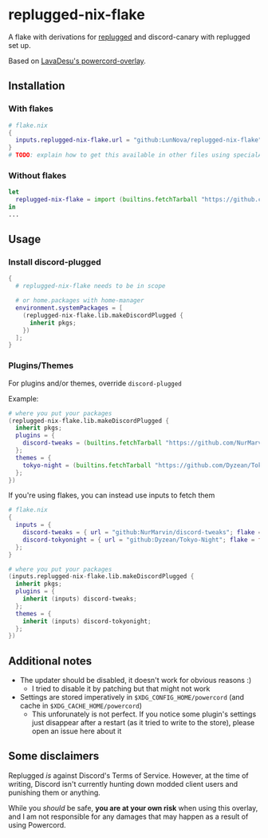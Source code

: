 # replugged-nix-flake
A flake with derivations for [replugged](https://replugged.dev) and discord-canary with replugged set up.

Based on [LavaDesu's powercord-overlay](https://github.com/LavaDesu/powercord-overlay).

## Installation
### With flakes
```nix
# flake.nix
{
  inputs.replugged-nix-flake.url = "github:LunNova/replugged-nix-flake";
}
# TODO: explain how to get this available in other files using specialArgs? Or find somewhere to link
```

### Without flakes
```nix
let
  replugged-nix-flake = import (builtins.fetchTarball "https://github.com/LunNova/replugged-nix-flak/archive/main.tar.gz");
in
...
```

## Usage
### Install discord-plugged
```nix
{
  # replugged-nix-flake needs to be in scope

  # or home.packages with home-manager
  environment.systemPackages = [
    (replugged-nix-flake.lib.makeDiscordPlugged {
      inherit pkgs;
    })
  ];
}
```

### Plugins/Themes
For plugins and/or themes, override `discord-plugged`

Example:
```nix
# where you put your packages
(replugged-nix-flake.lib.makeDiscordPlugged {
  inherit pkgs;
  plugins = {
    discord-tweaks = (builtins.fetchTarball "https://github.com/NurMarvin/discord-tweaks/archive/master.tar.gz");
  };
  themes = {
    tokyo-night = (builtins.fetchTarball "https://github.com/Dyzean/Tokyo-Night/archive/master.tar.gz");
  };
})
```

If you're using flakes, you can instead use inputs to fetch them
```nix
# flake.nix
{
  inputs = {
    discord-tweaks = { url = "github:NurMarvin/discord-tweaks"; flake = false; };
    discord-tokyonight = { url = "github:Dyzean/Tokyo-Night"; flake = false; };
  };
}
```
```nix
# where you put your packages
(inputs.replugged-nix-flake.lib.makeDiscordPlugged {
  inherit pkgs;
  plugins = {
    inherit (inputs) discord-tweaks;
  };
  themes = {
    inherit (inputs) discord-tokyonight;
  };
})
```

## Additional notes
- The updater should be disabled, it doesn't work for obvious reasons :)
  - I tried to disable it by patching but that might not work
- Settings are stored imperatively in `$XDG_CONFIG_HOME/powercord`
  (and cache in `$XDG_CACHE_HOME/powercord`)
  - This unforunately is not perfect. If you notice some plugin's settings just disappear
    after a restart (as it tried to write to the store), please open an issue here about it

## Some disclaimers
Replugged *is* against Discord's Terms of Service. However, at the time of writing, Discord isn't
currently hunting down modded client users and punishing them or anything.

While you *should* be safe, **you are at your own risk** when using this overlay, and I am not
responsible for any damages that may happen as a result of using Powercord.
